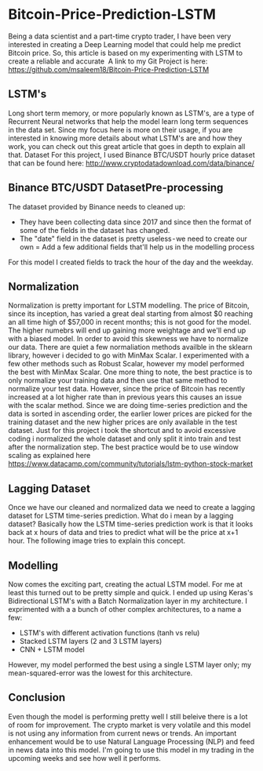 # Bitcoin-Price-Prediction-LSTM


Being a data scientist and a part-time crypto trader, I have been very interested in creating a Deep Learning model that could help me predict Bitcoin price. So, this article is based on my experimenting with LSTM to create a reliable and accurate 
A link to my Git Project is here: https://github.com/msaleem18/Bitcoin-Price-Prediction-LSTM


## LSTM's
Long short term memory, or more popularly known as LSTM's, are a type of Recurrent Neural networks that help the model learn long term sequences in the data set. Since my focus here is more on their usage, if you are interested in knowing more details about what LSTM's are and how they work, you can check out this great article that goes in depth to explain all that.
Dataset
For this project, I used Binance BTC/USDT hourly price dataset that can be found here: http://www.cryptodatadownload.com/data/binance/

## Binance BTC/USDT DatasetPre-processing
The dataset provided by Binance needs to cleaned up:
- They have been collecting data since 2017 and since then the format of some of the fields in the dataset has changed.
- The "date" field in the dataset is pretty useless - we need to create our own
= Add a few additional fields that'll help us in the modelling process

For this model I created fields to track the hour of the day and the weekday.

## Normalization
Normalization is pretty important for LSTM modelling. The price of Bitcoin, since its inception, has varied a great deal starting from almost $0 reaching an all time high of $57,000 in recent months; this is not good for the model. The higher numebrs will end up gaining more weightage and we'll end up with a biased model.
In order to avoid this skewness we have to normalize our data. There are quiet a few normaliation methods availble in the sklearn library, however i decided to go with MinMax Scalar. I experimented with a few other methods such as Robust Scalar, however my model performed the best with MinMax Scalar.
One more thing to note, the best practice is to only normalize your training data and then use that same method to normalize your test data. However, since the price of Bitcoin has recently increased at a lot higher rate than in previous years this causes an issue with the scalar method. Since we are doing time-series prediction and the data is sorted in ascending order, the earlier lower prices are picked for the training dataset and the new higher prices are only available in the test dataset. Just for this project i took the shortcut and to avoid excessive coding i normalized the whole dataset and only split it into train and test after the normalization step. The best practice would be to use window scaling as explained here https://www.datacamp.com/community/tutorials/lstm-python-stock-market

## Lagging Dataset
Once we have our cleaned and normalized data we need to create a lagging dataset for LSTM time-series prediction. What do i mean by a lagging dataset?
Basically how the LSTM time-series prediction work is that it looks back at x hours of data and tries to predict what will be the price at x+1 hour. The following image tries to explain this concept.

## Modelling
Now comes the exciting part, creating the actual LSTM model. For me at least this turned out to be pretty simple and quick. I ended up using Keras's Bidirectional LSTM's with a Batch Normalization layer in my architecture.
I exprimented with a a bunch of other complex architectures, to a name a few:
- LSTM's with different activation functions (tanh vs relu)
- Stacked LSTM layers (2 and 3 LSTM layers)
- CNN + LSTM model

However, my model performed the best using a single LSTM layer only; my mean-squared-error was the lowest for this architecture.

## Conclusion
Even though the model is performing pretty well I still beleive there is a lot of room for improvement. The crypto market is very volatile and this model is not using any information from current news or trends. An important enhancement would be to use Natural Language Processing (NLP) and feed in news data into this model.
I'm going to use this model in my trading in the upcoming weeks and see how well it performs.
